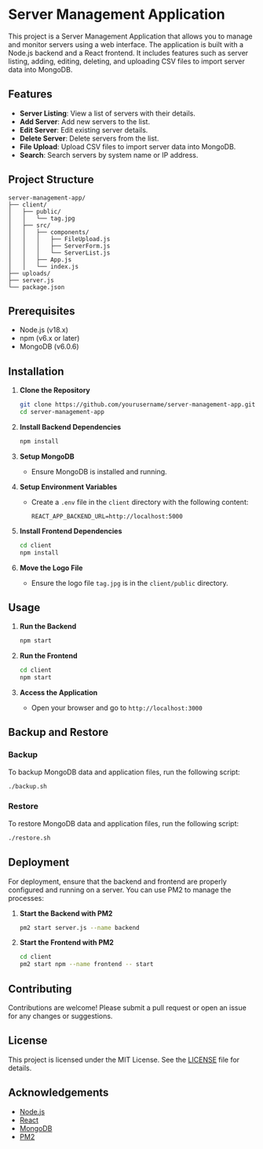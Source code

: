 # Server Management Application

This project is a Server Management Application that allows you to manage and monitor servers using a web interface. The application is built with a Node.js backend and a React frontend. It includes features such as server listing, adding, editing, deleting, and uploading CSV files to import server data into MongoDB.

## Features

- **Server Listing**: View a list of servers with their details.
- **Add Server**: Add new servers to the list.
- **Edit Server**: Edit existing server details.
- **Delete Server**: Delete servers from the list.
- **File Upload**: Upload CSV files to import server data into MongoDB.
- **Search**: Search servers by system name or IP address.

## Project Structure

```
server-management-app/
├── client/
│   ├── public/
│   │   └── tag.jpg
│   ├── src/
│   │   ├── components/
│   │   │   ├── FileUpload.js
│   │   │   ├── ServerForm.js
│   │   │   └── ServerList.js
│   │   ├── App.js
│   │   └── index.js
├── uploads/
├── server.js
└── package.json
```

## Prerequisites

- Node.js (v18.x)
- npm (v6.x or later)
- MongoDB (v6.0.6)

## Installation

1. **Clone the Repository**

   ```bash
   git clone https://github.com/yourusername/server-management-app.git
   cd server-management-app
   ```

2. **Install Backend Dependencies**

   ```bash
   npm install
   ```

3. **Setup MongoDB**

   - Ensure MongoDB is installed and running.

4. **Setup Environment Variables**

   - Create a `.env` file in the `client` directory with the following content:

     ```
     REACT_APP_BACKEND_URL=http://localhost:5000
     ```

5. **Install Frontend Dependencies**

   ```bash
   cd client
   npm install
   ```

6. **Move the Logo File**

   - Ensure the logo file `tag.jpg` is in the `client/public` directory.

## Usage

1. **Run the Backend**

   ```bash
   npm start
   ```

2. **Run the Frontend**

   ```bash
   cd client
   npm start
   ```

3. **Access the Application**

   - Open your browser and go to `http://localhost:3000`

## Backup and Restore

### Backup

To backup MongoDB data and application files, run the following script:

```bash
./backup.sh
```

### Restore

To restore MongoDB data and application files, run the following script:

```bash
./restore.sh
```

## Deployment

For deployment, ensure that the backend and frontend are properly configured and running on a server. You can use PM2 to manage the processes:

1. **Start the Backend with PM2**

   ```bash
   pm2 start server.js --name backend
   ```

2. **Start the Frontend with PM2**

   ```bash
   cd client
   pm2 start npm --name frontend -- start
   ```

## Contributing

Contributions are welcome! Please submit a pull request or open an issue for any changes or suggestions.

## License

This project is licensed under the MIT License. See the [LICENSE](LICENSE) file for details.

## Acknowledgements

- [Node.js](https://nodejs.org/)
- [React](https://reactjs.org/)
- [MongoDB](https://www.mongodb.com/)
- [PM2](https://pm2.keymetrics.io/)
